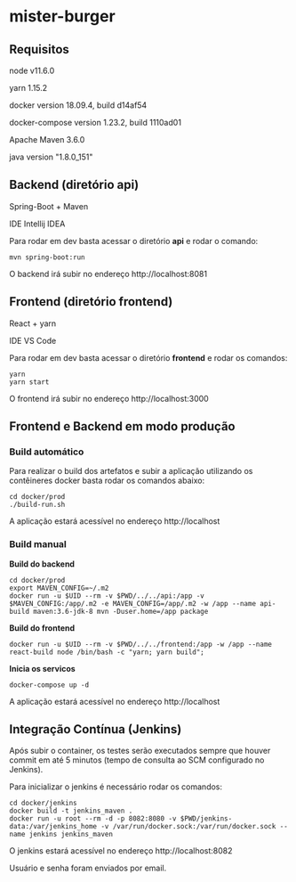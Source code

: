 # mister-burger

## Requisitos

node v11.6.0

yarn 1.15.2

docker version 18.09.4, build d14af54

docker-compose version 1.23.2, build 1110ad01

Apache Maven 3.6.0

java version "1.8.0_151"

## Backend (diretório api)

Spring-Boot + Maven

IDE Intellij IDEA

Para rodar em dev basta acessar o diretório **api** e rodar o comando:
```
mvn spring-boot:run
```
O backend irá subir no endereço http://localhost:8081

## Frontend (diretório frontend)

React + yarn

IDE VS Code

Para rodar em dev basta acessar o diretório **frontend** e rodar os comandos:
```
yarn
yarn start
```
O frontend irá subir no endereço http://localhost:3000

## Frontend e Backend em modo produção

### Build automático
Para realizar o build dos artefatos e subir a aplicação utilizando os contêineres docker basta rodar os comandos abaixo:
```
cd docker/prod
./build-run.sh
```

A aplicação estará acessível no endereço http://localhost

### Build manual

**Build do backend**
```
cd docker/prod
export MAVEN_CONFIG=~/.m2
docker run -u $UID --rm -v $PWD/../../api:/app -v $MAVEN_CONFIG:/app/.m2 -e MAVEN_CONFIG=/app/.m2 -w /app --name api-build maven:3.6-jdk-8 mvn -Duser.home=/app package
```

**Build do frontend**
```
docker run -u $UID --rm -v $PWD/../../frontend:/app -w /app --name react-build node /bin/bash -c "yarn; yarn build";
```
**Inicia os servicos**
```
docker-compose up -d
```

A aplicação estará acessível no endereço http://localhost

## Integração Contínua (Jenkins)

Após subir o container, os testes serão executados sempre que houver commit em até 5 minutos (tempo de consulta ao SCM configurado no Jenkins).

Para inicializar o jenkins é necessário rodar os comandos:

```
cd docker/jenkins
docker build -t jenkins_maven .
docker run -u root --rm -d -p 8082:8080 -v $PWD/jenkins-data:/var/jenkins_home -v /var/run/docker.sock:/var/run/docker.sock --name jenkins jenkins_maven
```
O jenkins estará acessível no endereço http://localhost:8082

Usuário e senha foram enviados por email.
